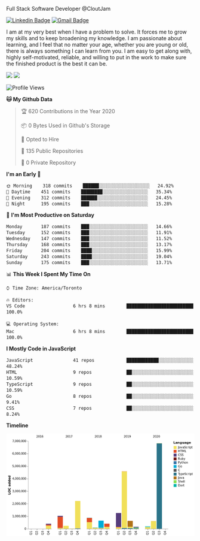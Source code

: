 Full Stack Software Developer @CloutJam

[![Linkedin Badge](https://img.shields.io/badge/-Jesse%20Okeya-6633cc?style=flat-square&logo=Linkedin&logoColor=white&link=https://www.linkedin.com/in/jesse-okeya-45a38510a/)](https://www.linkedin.com/in/jesse-okeya-45a38510a/) 
[![Gmail Badge](https://img.shields.io/badge/-jesseokeya@gmail.com-6633cc?style=flat-square&logo=Gmail&logoColor=white&link=mailto:jesseokeya@gmail.com)](mailto:jesseokeya@gmail.com)

I am at my very best when I have a problem to solve. It forces me to grow my skills and to keep broadening my knowledge. I am passionate about learning, and I feel that no matter your age, whether you are young or old, there is always something I can learn from you. I am easy to get along with, highly self-motivated, reliable, and willing to put in the work to make sure the finished product is the best it can be.

![](https://github-readme-stats.vercel.app/api?username=jesseokeya&show_icons=true&theme=radical) ![](https://github-readme-stats.vercel.app/api/top-langs/?username=jesseokeya&layout=compact&theme=radical)

<!--START_SECTION:waka-->
![Profile Views](http://img.shields.io/badge/Profile%20Views-1-blue)

**🐱 My Github Data** 

> 🏆 620 Contributions in the Year 2020
 > 
> 📦 0 Bytes Used in Github's Storage 
 > 
> 💼 Opted to Hire
 > 
> 📜 135 Public Repositories
 > 
> 🔑 0 Private Repository 
 > 
**I'm an Early 🐤** 

```text
🌞 Morning    318 commits    ██████░░░░░░░░░░░░░░░░░░░   24.92% 
🌆 Daytime    451 commits    ████████░░░░░░░░░░░░░░░░░   35.34% 
🌃 Evening    312 commits    ██████░░░░░░░░░░░░░░░░░░░   24.45% 
🌙 Night      195 commits    ███░░░░░░░░░░░░░░░░░░░░░░   15.28%

```
📅 **I'm Most Productive on Saturday** 

```text
Monday       187 commits    ███░░░░░░░░░░░░░░░░░░░░░░   14.66% 
Tuesday      152 commits    ███░░░░░░░░░░░░░░░░░░░░░░   11.91% 
Wednesday    147 commits    ███░░░░░░░░░░░░░░░░░░░░░░   11.52% 
Thursday     168 commits    ███░░░░░░░░░░░░░░░░░░░░░░   13.17% 
Friday       204 commits    ████░░░░░░░░░░░░░░░░░░░░░   15.99% 
Saturday     243 commits    ████░░░░░░░░░░░░░░░░░░░░░   19.04% 
Sunday       175 commits    ███░░░░░░░░░░░░░░░░░░░░░░   13.71%

```


📊 **This Week I Spent My Time On** 

```text
⌚︎ Time Zone: America/Toronto

🔥 Editors: 
VS Code                  6 hrs 8 mins        █████████████████████████   100.0%

💻 Operating System: 
Mac                      6 hrs 8 mins        █████████████████████████   100.0%

```

**I Mostly Code in JavaScript** 

```text
JavaScript               41 repos            ████████████░░░░░░░░░░░░░   48.24% 
HTML                     9 repos             ██░░░░░░░░░░░░░░░░░░░░░░░   10.59% 
TypeScript               9 repos             ██░░░░░░░░░░░░░░░░░░░░░░░   10.59% 
Go                       8 repos             ██░░░░░░░░░░░░░░░░░░░░░░░   9.41% 
CSS                      7 repos             ██░░░░░░░░░░░░░░░░░░░░░░░   8.24%

```


**Timeline**

![Chart not found](https://github.com/jesseokeya/jesseokeya/blob/master/charts/bar_graph.png) 


<!--END_SECTION:waka-->
